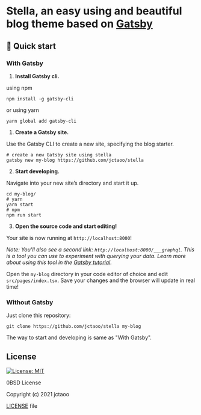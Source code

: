# Stella, an easy using and beautiful blog theme based on [Gatsby](https://github.com/gatsbyjs/gatsby)

## 🚀 Quick start

### With Gatsby

1. **Install Gatsby cli.**

using npm

```shell
npm install -g gatsby-cli
```

or using yarn

```shell
yarn global add gatsby-cli
```

1. **Create a Gatsby site.**

Use the Gatsby CLI to create a new site, specifying the blog starter.

```shell
# create a new Gatsby site using stella
gatsby new my-blog https://github.com/jctaoo/stella
```

2. **Start developing.**

Navigate into your new site’s directory and start it up.

```shell
cd my-blog/
# yarn
yarn start 
# npm
npm run start
```

3. **Open the source code and start editing!**

Your site is now running at `http://localhost:8000`!

_Note: You'll also see a second link: _`http://localhost:8000/___graphql`_. This is a tool you can use to experiment
with querying your data. Learn more about using this tool in
the [Gatsby tutorial](https://www.gatsbyjs.com/tutorial/part-five/#introducing-graphiql)._

Open the `my-blog` directory in your code editor of choice and edit `src/pages/index.tsx`. Save your changes and
the browser will update in real time!

### Without Gatsby

Just clone this repository:
```shell
git clone https://github.com/jctaoo/stella my-blog
```
The way to start and developing is same as "With Gatsby".

## License

[![License: MIT](https://img.shields.io/badge/License-0BSD-yellow.svg)](https://opensource.org/licenses/0BSD)

0BSD License

Copyright (c) 2021 jctaoo

[LICENSE](https://github.com/jctaoo/stella/blob/master/LICENSE) file
